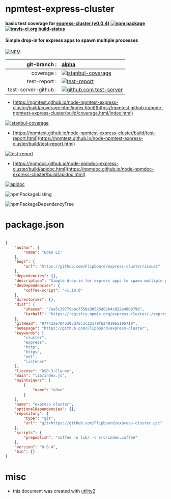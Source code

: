 # npmtest-express-cluster

#### basic test coverage for  [express-cluster (v0.0.4)](https://github.com/Flipboard/express-cluster)  [![npm package](https://img.shields.io/npm/v/npmtest-express-cluster.svg?style=flat-square)](https://www.npmjs.org/package/npmtest-express-cluster) [![travis-ci.org build-status](https://api.travis-ci.org/npmtest/node-npmtest-express-cluster.svg)](https://travis-ci.org/npmtest/node-npmtest-express-cluster)

#### Simple drop-in for express apps to spawn multiple processes

[![NPM](https://nodei.co/npm/express-cluster.png?downloads=true&downloadRank=true&stars=true)](https://www.npmjs.com/package/express-cluster)

| git-branch : | [alpha](https://github.com/npmtest/node-npmtest-express-cluster/tree/alpha)|
|--:|:--|
| coverage : | [![istanbul-coverage](https://npmtest.github.io/node-npmtest-express-cluster/build/coverage.badge.svg)](https://npmtest.github.io/node-npmtest-express-cluster/build/coverage.html/index.html)|
| test-report : | [![test-report](https://npmtest.github.io/node-npmtest-express-cluster/build/test-report.badge.svg)](https://npmtest.github.io/node-npmtest-express-cluster/build/test-report.html)|
| test-server-github : | [![github.com test-server](https://npmtest.github.io/node-npmtest-express-cluster/GitHub-Mark-32px.png)](https://npmtest.github.io/node-npmtest-express-cluster/build/app/index.html) | | build-artifacts : | [![build-artifacts](https://npmtest.github.io/node-npmtest-express-cluster/glyphicons_144_folder_open.png)](https://github.com/npmtest/node-npmtest-express-cluster/tree/gh-pages/build)|

- [https://npmtest.github.io/node-npmtest-express-cluster/build/coverage.html/index.html](https://npmtest.github.io/node-npmtest-express-cluster/build/coverage.html/index.html)

[![istanbul-coverage](https://npmtest.github.io/node-npmtest-express-cluster/build/screenCapture.buildCi.browser.%252Ftmp%252Fbuild%252Fcoverage.lib.html.png)](https://npmtest.github.io/node-npmtest-express-cluster/build/coverage.html/index.html)

- [https://npmtest.github.io/node-npmtest-express-cluster/build/test-report.html](https://npmtest.github.io/node-npmtest-express-cluster/build/test-report.html)

[![test-report](https://npmtest.github.io/node-npmtest-express-cluster/build/screenCapture.buildCi.browser.%252Ftmp%252Fbuild%252Ftest-report.html.png)](https://npmtest.github.io/node-npmtest-express-cluster/build/test-report.html)

- [https://npmdoc.github.io/node-npmdoc-express-cluster/build/apidoc.html](https://npmdoc.github.io/node-npmdoc-express-cluster/build/apidoc.html)

[![apidoc](https://npmdoc.github.io/node-npmdoc-express-cluster/build/screenCapture.buildCi.browser.%252Ftmp%252Fbuild%252Fapidoc.html.png)](https://npmdoc.github.io/node-npmdoc-express-cluster/build/apidoc.html)

![npmPackageListing](https://npmtest.github.io/node-npmtest-express-cluster/build/screenCapture.npmPackageListing.svg)

![npmPackageDependencyTree](https://npmtest.github.io/node-npmtest-express-cluster/build/screenCapture.npmPackageDependencyTree.svg)



# package.json

```json

{
    "author": {
        "name": "Eden Li"
    },
    "bugs": {
        "url": "https://github.com/Flipboard/express-cluster/issues"
    },
    "dependencies": {},
    "description": "Simple drop-in for express apps to spawn multiple processes",
    "devDependencies": {
        "coffee-script": "~1.10.0"
    },
    "directories": {},
    "dist": {
        "shasum": "7aa5c39779bbc7550a30525d02b4c022e40b8798",
        "tarball": "https://registry.npmjs.org/express-cluster/-/express-cluster-0.0.4.tgz"
    },
    "gitHead": "974423e7045395d75c3c22179f62491965195719",
    "homepage": "https://github.com/Flipboard/express-cluster",
    "keywords": [
        "cluster",
        "express",
        "http",
        "https",
        "net",
        "listener"
    ],
    "license": "BSD-3-Clause",
    "main": "lib/index.js",
    "maintainers": [
        {
            "name": "eden"
        }
    ],
    "name": "express-cluster",
    "optionalDependencies": {},
    "repository": {
        "type": "git",
        "url": "git+https://github.com/Flipboard/express-cluster.git"
    },
    "scripts": {
        "prepublish": "coffee -o lib/ -c src/index.coffee"
    },
    "version": "0.0.4",
    "bin": {}
}
```



# misc
- this document was created with [utility2](https://github.com/kaizhu256/node-utility2)
